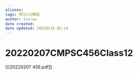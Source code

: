 ```yaml
---
aliases: 
tags: 学习/计算机
author: tusrau
date created: 
date updated: 20220210 03:14
---
```


# 20220207CMPSC456Class12
![[20220207 456.pdf]]